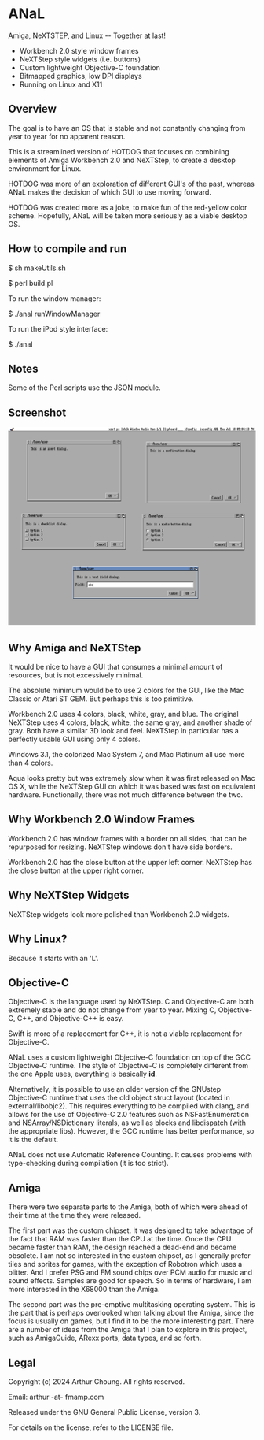 # ANaL

Amiga, NeXTSTEP, and Linux -- Together at last!

  * Workbench 2.0 style window frames
  * NeXTStep style widgets (i.e. buttons)
  * Custom lightweight Objective-C foundation
  * Bitmapped graphics, low DPI displays
  * Running on Linux and X11


## Overview

The goal is to have an OS that is stable and not constantly changing from year to year for no apparent reason.

This is a streamlined version of HOTDOG that focuses on combining elements of Amiga Workbench 2.0 and NeXTStep, to create a desktop environment for Linux.

HOTDOG was more of an exploration of different GUI's of the past, whereas ANaL makes the decision of which GUI to use moving forward.

HOTDOG was created more as a joke, to make fun of the red-yellow color scheme. Hopefully, ANaL will be taken more seriously as a viable desktop OS.


## How to compile and run

$ sh makeUtils.sh

$ perl build.pl

To run the window manager:

$ ./anal runWindowManager

To run the iPod style interface:

$ ./anal


## Notes

Some of the Perl scripts use the JSON module.


## Screenshot

![ANaL Screenshot](Screenshots/anal-screenshot.png)


## Why Amiga and NeXTStep

It would be nice to have a GUI that consumes a minimal amount of resources, but is not excessively minimal.

The absolute minimum would be to use 2 colors for the GUI, like the Mac Classic or Atari ST GEM. But perhaps this is too primitive.

Workbench 2.0 uses 4 colors, black, white, gray, and blue. The original NeXTStep uses 4 colors, black, white, the same gray, and another shade of gray. Both have a similar 3D look and feel. NeXTStep in particular has a perfectly usable GUI using only 4 colors.

Windows 3.1, the colorized Mac System 7, and Mac Platinum all use more than 4 colors.

Aqua looks pretty but was extremely slow when it was first released on Mac OS X, while the NeXTStep GUI on which it was based was fast on equivalent hardware. Functionally, there was not much difference between the two.


## Why Workbench 2.0 Window Frames

Workbench 2.0 has window frames with a border on all sides, that can be repurposed for resizing. NeXTStep windows don't have side borders.

Workbench 2.0 has the close button at the upper left corner. NeXTStep has the close button at the upper right corner.


## Why NeXTStep Widgets

NeXTStep widgets look more polished than Workbench 2.0 widgets.


## Why Linux?

Because it starts with an 'L'.


## Objective-C

Objective-C is the language used by NeXTStep. C and Objective-C are both extremely stable and do not change from year to year. Mixing C, Objective-C, C++, and Objective-C++ is easy.

Swift is more of a replacement for C++, it is not a viable replacement for Objective-C.

ANaL uses a custom lightweight Objective-C foundation on top of the GCC Objective-C runtime. The style of Objective-C is completely different from the one Apple uses, everything is basically **id**.

Alternatively, it is possible to use an older version of the GNUstep Objective-C runtime that uses the old object struct layout (located in external/libobjc2). This requires everything to be compiled with clang, and allows for the use of Objective-C 2.0 features such as NSFastEnumeration and NSArray/NSDictionary literals, as well as blocks and libdispatch (with the appropriate libs). However, the GCC runtime has better performance, so it is the default.

ANaL does not use Automatic Reference Counting. It causes problems with type-checking during compilation (it is too strict).


## Amiga

There were two separate parts to the Amiga, both of which were ahead of their time at the time they were released.

The first part was the custom chipset. It was designed to take advantage of the fact that RAM was faster than the CPU at the time. Once the CPU became faster than RAM, the design reached a dead-end and became obsolete. I am not so interested in the custom chipset, as I generally prefer tiles and sprites for games, with the exception of Robotron which uses a blitter. And I prefer PSG and FM sound chips over PCM audio for music and sound effects. Samples are good for speech. So in terms of hardware, I am more interested in the X68000 than the Amiga.

The second part was the pre-emptive multitasking operating system. This is the part that is perhaps overlooked when talking about the Amiga, since the focus is usually on games, but I find it to be the more interesting part. There are a number of ideas from the Amiga that I plan to explore in this project, such as AmigaGuide, ARexx ports, data types, and so forth.


## Legal

Copyright (c) 2024 Arthur Choung. All rights reserved.

Email: arthur -at- fmamp.com

Released under the GNU General Public License, version 3.

For details on the license, refer to the LICENSE file.


